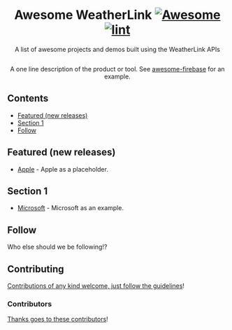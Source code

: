 <div align="center">

<!-- title -->

<!--lint disable remark-lint:awesome-git-repo-age-->

<!--lint ignore no-dead-urls-->

# Awesome WeatherLink [![Awesome](https://awesome.re/badge.svg)](https://awesome.re) [![lint](https://github.com/weatherlink/awesome-weatherlink/actions/workflows/lint.yaml/badge.svg)](https://github.com/weatherlink/awesome-weatherlink/actions/workflows/lint.yaml)

<!-- subtitle -->

A list of awesome projects and demos built using the WeatherLink APIs

<!-- image -->

<a href="" target="_blank" rel="noopener noreferrer">
  <img src="" />
</a>

<!-- description -->

A one line description of the product or tool. See
[awesome-firebase](https://github.com/jthegedus/awesome-firebase) for an
example.

</div>

<!-- TOC -->

## Contents

- [Featured (new releases)](#featured-new-releases)
- [Section 1](#section-1)
- [Follow](#follow)

<!-- CONTENT -->

## Featured (new releases)

- [Apple](https://apple.com) - Apple as a placeholder.

## Section 1

- [Microsoft](https://www.microsoft.com/) - Microsoft as an example.

<!-- END CONTENT -->

## Follow

<!-- list people worth following on social sites (Twitter, LinkedIn, GitHub, YouTube etc.) -->

Who else should we be following!?

## Contributing

[Contributions of any kind welcome, just follow the guidelines](contributing.md)!

### Contributors

[Thanks goes to these contributors](https://github.com/weatherlink/awesome-weatherlink/graphs/contributors)!
